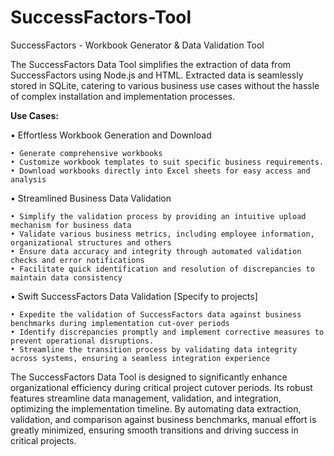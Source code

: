 # SuccessFactors-Tool
SuccessFactors - Workbook Generator & Data Validation Tool

The SuccessFactors Data Tool simplifies the extraction of data from SuccessFactors using Node.js and HTML. Extracted data is seamlessly stored in SQLite, catering to various business use cases without the hassle of complex installation and implementation processes.

**Use Cases:**

• Effortless Workbook Generation and Download

	• Generate comprehensive workbooks
	• Customize workbook templates to suit specific business requirements.
	• Download workbooks directly into Excel sheets for easy access and analysis

• Streamlined Business Data Validation

	• Simplify the validation process by providing an intuitive upload mechanism for business data 
	• Validate various business metrics, including employee information, organizational structures and others
	• Ensure data accuracy and integrity through automated validation checks and error notifications
	• Facilitate quick identification and resolution of discrepancies to maintain data consistency

• Swift SuccessFactors Data Validation [Specify to projects]

	• Expedite the validation of SuccessFactors data against business benchmarks during implementation cut-over periods
	• Identify discrepancies promptly and implement corrective measures to prevent operational disruptions.
	• Streamline the transition process by validating data integrity across systems, ensuring a seamless integration experience

The SuccessFactors Data Tool is designed to significantly enhance organizational efficiency during critical project cutover periods. Its robust features streamline data management, validation, and integration, optimizing the implementation timeline. By automating data extraction, validation, and comparison against business benchmarks, manual effort is greatly minimized, ensuring smooth transitions and driving success in critical projects.
